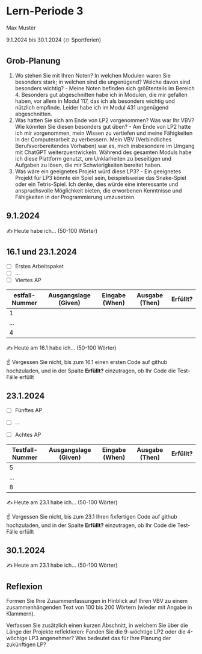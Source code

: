 # Lern-Periode 3

Max Muster

9.1.2024 bis 30.1.2024 (☃️ Sportferien)

## Grob-Planung

1. Wo stehen Sie mit Ihren Noten? In welchen Modulen waren Sie besonders stark; in welchen sind die ungenügend? Welche davon sind besonders wichtig? - Meine Noten befinden sich größtenteils im Bereich 4. Besonders gut abgeschnitten habe ich in Modulen, die mir gefallen haben, vor allem in Modul 117, das ich als besonders wichtig und nützlich empfinde. Leider habe ich im Modul 431 ungenügend abgeschnitten.
2. Was hatten Sie sich am Ende von LP2 vorgenommen? Was war Ihr VBV? Wie könnten Sie diesen besonders gut üben? - Am Ende von LP2 hatte ich mir vorgenommen, mein Wissen zu vertiefen und meine Fähigkeiten in der Computerarbeit zu verbessern. Mein VBV (Verbindliches Berufsvorbereitendes Vorhaben) war es, mich insbesondere im Umgang mit ChatGPT weiterzuentwickeln. Während des gesamten Moduls habe ich diese Plattform genutzt, um Unklarheiten zu beseitigen und Aufgaben zu lösen, die mir Schwierigkeiten bereitet haben.
3. Was wäre ein geeignetes Projekt würd diese LP3? - Ein geeignetes Projekt für LP3 könnte ein Spiel sein, beispielsweise das Snake-Spiel oder ein Tetris-Spiel. Ich denke, dies würde eine interessante und anspruchsvolle Möglichkeit bieten, die erworbenen Kenntnisse und Fähigkeiten in der Programmierung umzusetzen.

## 9.1.2024

✍️ Heute habe ich... (50-100 Wörter)

## 16.1 und 23.1.2024

- [ ] Erstes Arbeitspaket
- [ ] ...
- [ ] Viertes AP

| estfall-Nummer | Ausgangslage (Given) | Eingabe (When) | Ausgabe (Then) | Erfüllt? |
| -------------- | -------------------- | -------------- | -------------- | -------- |
| 1              |                      |                |                |          |
| ...            |                      |                |                |          |
| 4              |                      |                |                |          |

✍️ Heute am 16.1 habe ich... (50-100 Wörter)

☝️ Vergessen Sie nicht, bis zum 16.1 einen ersten Code auf github hochzuladen, und in der Spalte **Erfüllt?** einzutragen, ob Ihr Code die Test-Fälle erfüllt

## 23.1.2024

- [ ] Fünftes AP
- [ ] ...

- [ ] Achtes AP

| Testfall-Nummer | Ausgangslage (Given) | Eingabe (When) | Ausgabe (Then) | Erfüllt? |
| --------------- | -------------------- | -------------- | -------------- | -------- |
| 5               |                      |                |                |          |
| ...             |                      |                |                |          |
| 8               |                      |                |                |          |

✍️ Heute am 23.1 habe ich... (50-100 Wörter)

☝️ Vergessen Sie nicht, bis zum 23.1 Ihren fixfertigen Code auf github hochzuladen, und in der Spalte **Erfüllt?** einzutragen, ob Ihr Code die Test-Fälle erfüllt

## 30.1.2024

✍️ Heute am 23.1 habe ich... (50-100 Wörter)

## Reflexion

Formen Sie Ihre Zusammenfassungen in Hinblick auf Ihren VBV zu einem zusammenhängenden Text von 100 bis 200 Wörtern (wieder mit Angabe in Klammern).

Verfassen Sie zusätzlich einen kurzen Abschnitt, in welchem Sie über die Länge der Projekte reflektieren: Fanden Sie die 9-wöchtige LP2 oder die 4-wöchige LP3 angenehmer? Was bedeutet das für Ihre Planung der zukünftigen LP?
